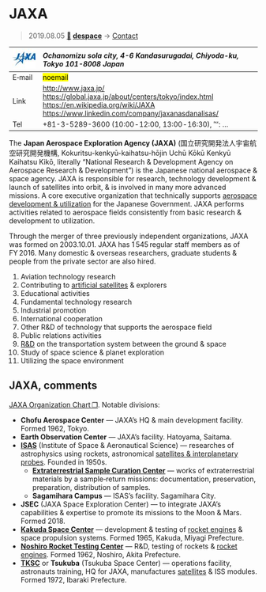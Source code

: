# JAXA
> 2019.08.05 **[🚀](../index/index.md) [despace](index.md)** → [Contact](contact.md)

|[![](f/contact/j/jaxa_logo1_thumb.jpg)](f/contact/j/jaxa_logo1.png)|*Ochanomizu sola city, 4-6 Kandasurugadai, Chiyoda-ku, Tokyo 101-8008 Japan*|
|:--|:--|
|E‑mail| <mark>noemail</mark> |
|Link| <http://www.jaxa.jp/><br> <https://global.jaxa.jp/about/centers/tokyo/index.html><br> <https://en.wikipedia.org/wiki/JAXA><br> <https://www.linkedin.com/company/jaxanasdanalisas/> |
|Tel| +81-3-5289-3600 (10:00 ‑ 12:00, 13:00 ‑ 16:30), ℻: … |

The **Japan Aerospace Exploration Agency (JAXA)** (国立研究開発法人宇宙航空研究開発機構, Kokuritsu-kenkyū-kaihatsu-hōjin Uchū Kōkū Kenkyū Kaihatsu Kikō, literally “National Research & Development Agency on Aerospace Research & Development”) is the Japanese national aerospace & space agency. JAXA is responsible for research, technology development & launch of satellites into orbit, & is involved in many more advanced missions. A core executive organization that technically supports [aerospace development & utilization](project.md) for the Japanese Government. JAXA performs activities related to aerospace fields consistently from basic research & development to utilization.

Through the merger of three previously independent organizations, JAXA was formed on 2003.10.01. JAXA has 1 545 regular staff members as of FY 2016. Many domestic & overseas researchers, graduate students & people from the private sector are also hired.

   1. Aviation technology research
   1. Contributing to [artificial satellites](SC.md) & explorers
   1. Educational activities
   1. Fundamental technology research
   1. Industrial promotion
   1. International cooperation
   1. Other R&D of technology that supports the aerospace field
   1. Public relations activities
   1. [R&D](rnd.md) on the transportation system between the ground & space
   1. Study of space science & planet exploration
   1. Utilizing the space environment

<p style="page-break-after:always"> </p>

## JAXA, comments

[JAXA Organization Chart ❐](f/contact/j/jaxa_org_chart.pdf). Notable divisions:


   - **Chofu Aerospace Center** — JAXA’s HQ & main development facility. Formed 1962, Tokyo.
   - **Earth Observation Center** — JAXA’s facility. Hatoyama, Saitama.
   - **[ISAS](zz_isas.md)** (Institute of Space & Aeronautical Science) — researches of astrophysics using rockets, astronomical [satellites & interplanetary probes](sc.md). Founded in 1950s.
      - **[Extraterrestrial Sample Curation Center](zz_isas.md)** — works of extraterrestrial materials by a sample‑return missions: documentation, preservation, preparation, distribution of samples.
      - **Sagamihara Campus** — ISAS’s facility. Sagamihara City.
   - **JSEC** (JAXA Space Exploration Center) — to integrate JAXA’s capabilities & expertise to promote its missions to the Moon & Mars. Formed 2018.
   - **[Kakuda Space Center](zz_kakuda_sc.md)** — development & testing of [rocket engines](ps.md) & space propulsion systems. Formed 1965, Kakuda, Miyagi Prefecture.
   - **[Noshiro Rocket Testing Center](zz_noshiro_rtc.md)** — R&D, testing of rockets & [rocket engines](ps.md). Formed 1962, Noshiro, Akita Prefecture.
   - **[TKSC](zz_tsukuba_sc.md)** or **Tsukuba** (Tsukuba Space Center) — operations facility, astronauts training, HQ for JAXA, manufactures [satellites](sc.md) & ISS modules. Formed 1972, Ibaraki Prefecture.
